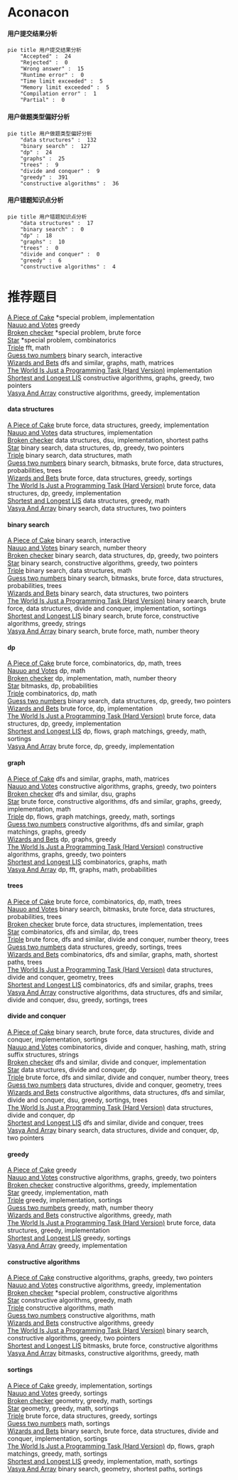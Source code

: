 # Aconacon
<!-- tabs:start -->
#### **用户提交结果分析**

```mermaid
pie title 用户提交结果分析
    "Accepted" :  24
    "Rejected" :  0
    "Wrong answer" :  15
    "Runtime error" :  0
    "Time limit exceeded" :  5
    "Memory limit exceeded" :  5
    "Compilation error" :  1
    "Partial" :  0
```
#### **用户做题类型偏好分析**

```mermaid
pie title 用户做题类型偏好分析
    "data structures" :  132
    "binary search" :  127
    "dp" :  24
    "graphs" :  25
    "trees" :  9
    "divide and conquer" :  9
    "greedy" :  391
    "constructive algorithms" :  36
```
#### **用户错题知识点分析**

```mermaid
pie title 用户错题知识点分析
    "data structures" :  17
    "binary search" :  0
    "dp" :  18
    "graphs" :  10
    "trees" :  0
    "divide and conquer" :  0
    "greedy" :  6
    "constructive algorithms" :  4
```
<!-- tabs:end -->
# 推荐题目
[A Piece of Cake](http://codeforces.com/problemset/problem/171/C)		*special problem,
                        implementation		  
[Nauuo and Votes](http://codeforces.com/problemset/problem/1173/A)		greedy		  
[Broken checker](http://codeforces.com/problemset/problem/171/D)		*special problem,
                        brute force		  
[Star](http://codeforces.com/problemset/problem/171/B)		*special problem,
                        combinatorics		  
[Triple](http://codeforces.com/problemset/problem/1119/H)		fft,
                        math		  
[Guess two numbers](https://codeforces.com/contest/1008/problem/E)		binary search,
                        interactive		  
[Wizards and Bets](http://codeforces.com/problemset/problem/167/E)		dfs and similar,
                        graphs,
                        math,
                        matrices		  
[The World Is Just a Programming Task (Hard Version)](https://codeforces.com/contest/1248/problem/D2)		implementation		  
[Shortest and Longest LIS](http://codeforces.com/problemset/problem/1304/D)		constructive algorithms,
                        graphs,
                        greedy,
                        two pointers		  
[Vasya And Array](http://codeforces.com/problemset/problem/1187/C)		constructive algorithms,
                        greedy,
                        implementation		  
<!-- tabs:start -->
#### **data structures**
[A Piece of Cake](http://codeforces.com/problemset/problem/1340/A)		brute force,
                        data structures,
                        greedy,
                        implementation		  
[Nauuo and Votes](http://codeforces.com/problemset/problem/1351/C)		data structures,
                        implementation		  
[Broken checker](http://codeforces.com/problemset/problem/1482/D)		data structures,
                        dsu,
                        implementation,
                        shortest paths		  
[Star](http://codeforces.com/problemset/problem/1492/C)		binary search,
                        data structures,
                        dp,
                        greedy,
                        two pointers		  
[Triple](http://codeforces.com/problemset/problem/1490/G)		binary search,
                        data structures,
                        math		  
[Guess two numbers](http://codeforces.com/problemset/problem/1479/D)		binary search,
                        bitmasks,
                        brute force,
                        data structures,
                        probabilities,
                        trees		  
[Wizards and Bets](http://codeforces.com/problemset/problem/1497/A)		brute force,
                        data structures,
                        greedy,
                        sortings		  
[The World Is Just a Programming Task (Hard Version)](http://codeforces.com/problemset/problem/1491/C)		brute force,
                        data structures,
                        dp,
                        greedy,
                        implementation		  
[Shortest and Longest LIS](http://codeforces.com/problemset/problem/1492/B)		data structures,
                        greedy,
                        math		  
[Vasya And Array](http://codeforces.com/problemset/problem/1436/E)		binary search,
                        data structures,
                        two pointers		  
#### **binary search**
[A Piece of Cake](https://codeforces.com/contest/1008/problem/E)		binary search,
                        interactive		  
[Nauuo and Votes](http://codeforces.com/problemset/problem/16/C)		binary search,
                        number theory		  
[Broken checker](http://codeforces.com/problemset/problem/1492/C)		binary search,
                        data structures,
                        dp,
                        greedy,
                        two pointers		  
[Star](http://codeforces.com/problemset/problem/1463/D)		binary search,
                        constructive algorithms,
                        greedy,
                        two pointers		  
[Triple](http://codeforces.com/problemset/problem/1490/G)		binary search,
                        data structures,
                        math		  
[Guess two numbers](http://codeforces.com/problemset/problem/1479/D)		binary search,
                        bitmasks,
                        brute force,
                        data structures,
                        probabilities,
                        trees		  
[Wizards and Bets](http://codeforces.com/problemset/problem/1436/E)		binary search,
                        data structures,
                        two pointers		  
[The World Is Just a Programming Task (Hard Version)](http://codeforces.com/problemset/problem/1461/D)		binary search,
                        brute force,
                        data structures,
                        divide and conquer,
                        implementation,
                        sortings		  
[Shortest and Longest LIS](http://codeforces.com/problemset/problem/1493/C)		binary search,
                        brute force,
                        constructive algorithms,
                        greedy,
                        strings		  
[Vasya And Array](http://codeforces.com/problemset/problem/1487/D)		binary search,
                        brute force,
                        math,
                        number theory		  
#### **dp**
[A Piece of Cake](http://codeforces.com/problemset/problem/1109/D)		brute force,
                        combinatorics,
                        dp,
                        math,
                        trees		  
[Nauuo and Votes](https://codeforces.com/contest/1078/problem/B)		dp,
                        math		  
[Broken checker](http://codeforces.com/problemset/problem/1107/D)		dp,
                        implementation,
                        math,
                        number theory		  
[Star](http://codeforces.com/problemset/problem/16/E)		bitmasks,
                        dp,
                        probabilities		  
[Triple](http://codeforces.com/problemset/problem/1228/E)		combinatorics,
                        dp,
                        math		  
[Guess two numbers](http://codeforces.com/problemset/problem/1492/C)		binary search,
                        data structures,
                        dp,
                        greedy,
                        two pointers		  
[Wizards and Bets](https://codeforces.com/contest/1457/problem/C)		brute force,
                        dp,
                        implementation		  
[The World Is Just a Programming Task (Hard Version)](http://codeforces.com/problemset/problem/1491/C)		brute force,
                        data structures,
                        dp,
                        greedy,
                        implementation		  
[Shortest and Longest LIS](http://codeforces.com/problemset/problem/1437/C)		dp,
                        flows,
                        graph matchings,
                        greedy,
                        math,
                        sortings		  
[Vasya And Array](http://codeforces.com/problemset/problem/1499/B)		brute force,
                        dp,
                        greedy,
                        implementation		  
#### **graph**
[A Piece of Cake](http://codeforces.com/problemset/problem/167/E)		dfs and similar,
                        graphs,
                        math,
                        matrices		  
[Nauuo and Votes](http://codeforces.com/problemset/problem/1304/D)		constructive algorithms,
                        graphs,
                        greedy,
                        two pointers		  
[Broken checker](http://codeforces.com/problemset/problem/1411/C)		dfs and similar,
                        dsu,
                        graphs		  
[Star](http://codeforces.com/problemset/problem/1487/C)		brute force,
                        constructive algorithms,
                        dfs and similar,
                        graphs,
                        greedy,
                        implementation,
                        math		  
[Triple](http://codeforces.com/problemset/problem/1437/C)		dp,
                        flows,
                        graph matchings,
                        greedy,
                        math,
                        sortings		  
[Guess two numbers](http://codeforces.com/problemset/problem/1470/D)		constructive algorithms,
                        dfs and similar,
                        graph matchings,
                        graphs,
                        greedy		  
[Wizards and Bets](http://codeforces.com/problemset/problem/1476/C)		dp,
                        graphs,
                        greedy		  
[The World Is Just a Programming Task (Hard Version)](http://codeforces.com/problemset/problem/1304/D)		constructive algorithms,
                        graphs,
                        greedy,
                        two pointers		  
[Shortest and Longest LIS](http://codeforces.com/problemset/problem/1475/C)		combinatorics,
                        graphs,
                        math		  
[Vasya And Array](http://codeforces.com/problemset/problem/553/E)		dp,
                        fft,
                        graphs,
                        math,
                        probabilities		  
#### **trees**
[A Piece of Cake](http://codeforces.com/problemset/problem/1109/D)		brute force,
                        combinatorics,
                        dp,
                        math,
                        trees		  
[Nauuo and Votes](http://codeforces.com/problemset/problem/1479/D)		binary search,
                        bitmasks,
                        brute force,
                        data structures,
                        probabilities,
                        trees		  
[Broken checker](http://codeforces.com/problemset/problem/1511/C)		brute force,
                        data structures,
                        implementation,
                        trees		  
[Star](http://codeforces.com/problemset/problem/1499/F)		combinatorics,
                        dfs and similar,
                        dp,
                        trees		  
[Triple](http://codeforces.com/problemset/problem/1491/E)		brute force,
                        dfs and similar,
                        divide and conquer,
                        number theory,
                        trees		  
[Guess two numbers](http://codeforces.com/problemset/problem/1466/D)		data structures,
                        greedy,
                        sortings,
                        trees		  
[Wizards and Bets](http://codeforces.com/problemset/problem/1495/D)		combinatorics,
                        dfs and similar,
                        graphs,
                        math,
                        shortest paths,
                        trees		  
[The World Is Just a Programming Task (Hard Version)](http://codeforces.com/problemset/problem/1303/G)		data structures,
                        divide and conquer,
                        geometry,
                        trees		  
[Shortest and Longest LIS](http://codeforces.com/problemset/problem/1454/E)		combinatorics,
                        dfs and similar,
                        graphs,
                        trees		  
[Vasya And Array](http://codeforces.com/problemset/problem/1494/D)		constructive algorithms,
                        data structures,
                        dfs and similar,
                        divide and conquer,
                        dsu,
                        greedy,
                        sortings,
                        trees		  
#### **divide and conquer**
[A Piece of Cake](http://codeforces.com/problemset/problem/1461/D)		binary search,
                        brute force,
                        data structures,
                        divide and conquer,
                        implementation,
                        sortings		  
[Nauuo and Votes](http://codeforces.com/problemset/problem/1466/G)		combinatorics,
                        divide and conquer,
                        hashing,
                        math,
                        string suffix structures,
                        strings		  
[Broken checker](http://codeforces.com/problemset/problem/1490/D)		dfs and similar,
                        divide and conquer,
                        implementation		  
[Star](https://codeforces.com/contest/1483/problem/C)		data structures,
                        divide and conquer,
                        dp		  
[Triple](http://codeforces.com/problemset/problem/1491/E)		brute force,
                        dfs and similar,
                        divide and conquer,
                        number theory,
                        trees		  
[Guess two numbers](http://codeforces.com/problemset/problem/1303/G)		data structures,
                        divide and conquer,
                        geometry,
                        trees		  
[Wizards and Bets](http://codeforces.com/problemset/problem/1494/D)		constructive algorithms,
                        data structures,
                        dfs and similar,
                        divide and conquer,
                        dsu,
                        greedy,
                        sortings,
                        trees		  
[The World Is Just a Programming Task (Hard Version)](http://codeforces.com/problemset/problem/1482/E)		data structures,
                        divide and conquer,
                        dp		  
[Shortest and Longest LIS](http://codeforces.com/problemset/problem/566/C)		dfs and similar,
                        divide and conquer,
                        trees		  
[Vasya And Array](http://codeforces.com/problemset/problem/1428/F)		binary search,
                        data structures,
                        divide and conquer,
                        dp,
                        two pointers		  
#### **greedy**
[A Piece of Cake](http://codeforces.com/problemset/problem/1173/A)		greedy		  
[Nauuo and Votes](http://codeforces.com/problemset/problem/1304/D)		constructive algorithms,
                        graphs,
                        greedy,
                        two pointers		  
[Broken checker](http://codeforces.com/problemset/problem/1187/C)		constructive algorithms,
                        greedy,
                        implementation		  
[Star](http://codeforces.com/problemset/problem/1062/C)		greedy,
                        implementation,
                        math		  
[Triple](http://codeforces.com/problemset/problem/16/B)		greedy,
                        implementation,
                        sortings		  
[Guess two numbers](http://codeforces.com/problemset/problem/1051/B)		greedy,
                        math,
                        number theory		  
[Wizards and Bets](https://codeforces.com/contest/1457/problem/E)		constructive algorithms,
                        greedy,
                        math		  
[The World Is Just a Programming Task (Hard Version)](http://codeforces.com/problemset/problem/1340/A)		brute force,
                        data structures,
                        greedy,
                        implementation		  
[Shortest and Longest LIS](http://codeforces.com/problemset/problem/1185/C1)		greedy,
                        sortings		  
[Vasya And Array](http://codeforces.com/problemset/problem/1468/N)		greedy,
                        implementation		  
#### **constructive algorithms**
[A Piece of Cake](http://codeforces.com/problemset/problem/1304/D)		constructive algorithms,
                        graphs,
                        greedy,
                        two pointers		  
[Nauuo and Votes](http://codeforces.com/problemset/problem/1187/C)		constructive algorithms,
                        greedy,
                        implementation		  
[Broken checker](http://codeforces.com/problemset/problem/171/A)		*special problem,
                        constructive algorithms		  
[Star](https://codeforces.com/contest/1457/problem/E)		constructive algorithms,
                        greedy,
                        math		  
[Triple](http://codeforces.com/problemset/problem/1401/A)		constructive algorithms,
                        math		  
[Guess two numbers](http://codeforces.com/problemset/problem/1136/B)		constructive algorithms,
                        math		  
[Wizards and Bets](http://codeforces.com/problemset/problem/1493/A)		constructive algorithms,
                        greedy		  
[The World Is Just a Programming Task (Hard Version)](http://codeforces.com/problemset/problem/1463/D)		binary search,
                        constructive algorithms,
                        greedy,
                        two pointers		  
[Shortest and Longest LIS](https://codeforces.com/contest/1456/problem/B)		bitmasks,
                        brute force,
                        constructive algorithms		  
[Vasya And Array](http://codeforces.com/problemset/problem/1492/D)		bitmasks,
                        constructive algorithms,
                        greedy,
                        math		  
#### **sortings**
[A Piece of Cake](http://codeforces.com/problemset/problem/16/B)		greedy,
                        implementation,
                        sortings		  
[Nauuo and Votes](http://codeforces.com/problemset/problem/1185/C1)		greedy,
                        sortings		  
[Broken checker](https://codeforces.com/contest/1496/problem/C)		geometry,
                        greedy,
                        math,
                        sortings		  
[Star](http://codeforces.com/problemset/problem/1495/A)		geometry,
                        greedy,
                        math,
                        sortings		  
[Triple](http://codeforces.com/problemset/problem/1497/A)		brute force,
                        data structures,
                        greedy,
                        sortings		  
[Guess two numbers](http://codeforces.com/problemset/problem/1427/A)		math,
                        sortings		  
[Wizards and Bets](http://codeforces.com/problemset/problem/1461/D)		binary search,
                        brute force,
                        data structures,
                        divide and conquer,
                        implementation,
                        sortings		  
[The World Is Just a Programming Task (Hard Version)](http://codeforces.com/problemset/problem/1437/C)		dp,
                        flows,
                        graph matchings,
                        greedy,
                        math,
                        sortings		  
[Shortest and Longest LIS](http://codeforces.com/problemset/problem/1473/A)		greedy,
                        implementation,
                        math,
                        sortings		  
[Vasya And Array](http://codeforces.com/problemset/problem/1486/B)		binary search,
                        geometry,
                        shortest paths,
                        sortings		  
<!-- tabs:end -->
